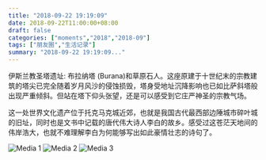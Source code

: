 ```yaml
---
title: "2018-09-22 19:19:09"
date: 2018-09-22T11:00:00+08:00
draft: false
categories: ["moments","2018","2018-09"]
tags: ["朋友圈","生活记录"]
summary: "2018-09-22 19:19:09..."
---
```


伊斯兰教圣塔遗址: 布拉纳塔 (Burana)和草原石人。这座原建于十世纪末的宗教建筑的塔尖已完全随着岁月风沙的侵蚀损毁，塔身受地址沉降影响也已如比萨斜塔般出现严重倾斜。但站在塔下仰头张望，还是可以感受到它庄严神圣的宗教气场。

这一处世界文化遗产位于托克马克城近郊，也就是我国古代最西部边陲城市碎叶城的旧址，同时也是文书中记载的唐代伟大诗人李白的故乡。感受过这苍茫天地间的伟岸浩大，也就不难理解李白为何能够写出如此豪情壮志的诗句了。

![Media 1](/Moments/photos/2018-09-22/201809221919090.jpg)
![Media 2](/Moments/photos/2018-09-22/201809221919091.jpg)
![Media 3](/Moments/photos/2018-09-22/201809221919092.jpg)

